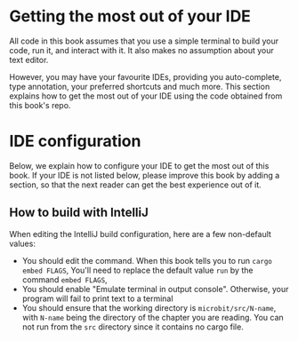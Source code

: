 # Getting the most out of your IDE

All code in this book assumes that you use a simple terminal to build your code,
run it, and interact with it. It also makes no assumption about your text editor.

However, you may have your favourite IDEs, providing you auto-complete, type annotation,
your preferred shortcuts and much more. This section explains how to get the most out
of your IDE using the code obtained from this book's repo.

# IDE configuration

Below, we explain how to configure your IDE to get the most out of this book.
If your IDE is not listed below, please improve this book by adding a section, so that the next
reader can get the best experience out of it.

## How to build with IntelliJ

When editing the IntelliJ build configuration, here are a few non-default values:
* You should edit the command. When this book tells you to run `cargo embed FLAGS`,
You'll need to replace the default value `run` by the command `embed FLAGS`,
* You should enable "Emulate terminal in output console". Otherwise, your program will fail to print text to a terminal
* You should ensure that the working directory is `microbit/src/N-name`, with `N-name` being the directory of the chapter you
are reading. You can not run from the `src` directory since it contains no cargo file.
